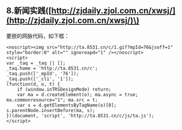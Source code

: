 ## 8.新闻实践\([http://zjdaily.zjol.com.cn/xwsj/](http://zjdaily.zjol.com.cn/xwsj/)\)

要嵌的网脉代码，如下框：

```
<noscript><img src="http://ta.8531.cn/c/1.gif?mpId=76&jsoff=1" style="border:0" alt="" ignoreapd="1" /></noscript>
<script>
var _taq = _taq || [];
_taq.home = 'http://ta.8531.cn/c';
_taq.push(['_mpId', '76']);
_taq.push(['_cli', '1']);
(function(d, o, t) {
	if (window.inTRSDesignMode) return;
	var ma = d.createElement(o); ma.async = true; ma.commonresource="1"; ma.src = t;
	var s = d.getElementsByTagName(o)[0]; s.parentNode.insertBefore(ma, s);
})(document, 'script', 'http://ta.8531.cn/c/js/ta.js');
</script>
```




